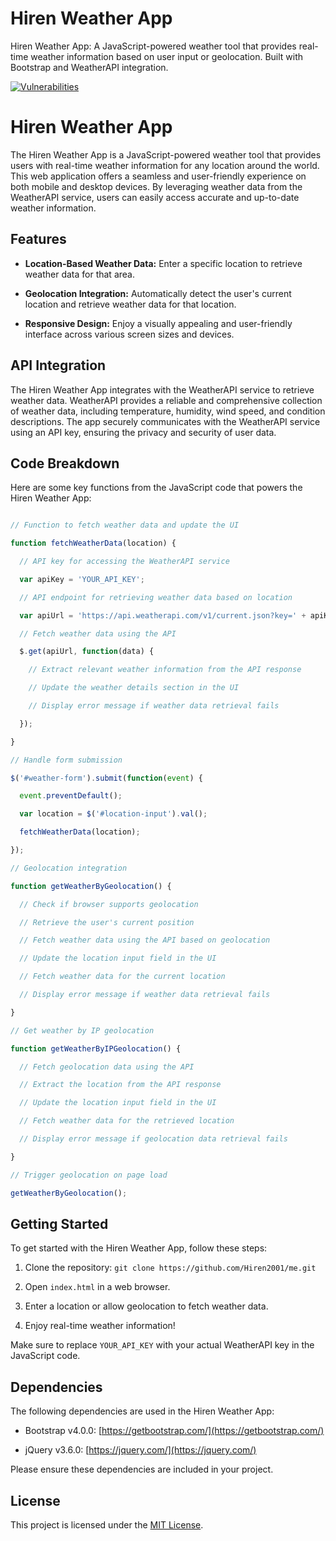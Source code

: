 # Hiren Weather App
Hiren Weather App: A JavaScript-powered weather tool that provides real-time weather information based on user input or geolocation. Built with Bootstrap and WeatherAPI integration.


[![Vulnerabilities](https://sonarcloud.io/api/project_badges/measure?project=Hiren2001_geo&metric=vulnerabilities)](https://sonarcloud.io/summary/new_code?id=Hiren2001_geo)

# Hiren Weather App

The Hiren Weather App is a JavaScript-powered weather tool that provides users with real-time weather information for any location around the world. This web application offers a seamless and user-friendly experience on both mobile and desktop devices. By leveraging weather data from the WeatherAPI service, users can easily access accurate and up-to-date weather information.

## Features

- **Location-Based Weather Data:** Enter a specific location to retrieve weather data for that area.

- **Geolocation Integration:** Automatically detect the user's current location and retrieve weather data for that location.

- **Responsive Design:** Enjoy a visually appealing and user-friendly interface across various screen sizes and devices.

## API Integration

The Hiren Weather App integrates with the WeatherAPI service to retrieve weather data. WeatherAPI provides a reliable and comprehensive collection of weather data, including temperature, humidity, wind speed, and condition descriptions. The app securely communicates with the WeatherAPI service using an API key, ensuring the privacy and security of user data.

## Code Breakdown

Here are some key functions from the JavaScript code that powers the Hiren Weather App:

```javascript

// Function to fetch weather data and update the UI

function fetchWeatherData(location) {

  // API key for accessing the WeatherAPI service

  var apiKey = 'YOUR_API_KEY';

  // API endpoint for retrieving weather data based on location

  var apiUrl = 'https://api.weatherapi.com/v1/current.json?key=' + apiKey + '&q=' + location;

  // Fetch weather data using the API

  $.get(apiUrl, function(data) {

    // Extract relevant weather information from the API response

    // Update the weather details section in the UI

    // Display error message if weather data retrieval fails

  });

}

// Handle form submission

$('#weather-form').submit(function(event) {

  event.preventDefault();

  var location = $('#location-input').val();

  fetchWeatherData(location);

});

// Geolocation integration

function getWeatherByGeolocation() {

  // Check if browser supports geolocation

  // Retrieve the user's current position

  // Fetch weather data using the API based on geolocation

  // Update the location input field in the UI

  // Fetch weather data for the current location

  // Display error message if weather data retrieval fails

}

// Get weather by IP geolocation

function getWeatherByIPGeolocation() {

  // Fetch geolocation data using the API

  // Extract the location from the API response

  // Update the location input field in the UI

  // Fetch weather data for the retrieved location

  // Display error message if geolocation data retrieval fails

}

// Trigger geolocation on page load

getWeatherByGeolocation();

```

## Getting Started

To get started with the Hiren Weather App, follow these steps:

1. Clone the repository: `git clone https://github.com/Hiren2001/me.git`

2. Open `index.html` in a web browser.

3. Enter a location or allow geolocation to fetch weather data.

4. Enjoy real-time weather information!

Make sure to replace `YOUR_API_KEY` with your actual WeatherAPI key in the JavaScript code.

## Dependencies

The following dependencies are used in the Hiren Weather App:

- Bootstrap v4.0.0: [https://getbootstrap.com/](https://getbootstrap.com/)

- jQuery v3.6.0: [https://jquery.com/](https://jquery.com/)

Please ensure these dependencies are included in your project.

## License

This project is licensed under the [MIT License](LICENSE).


